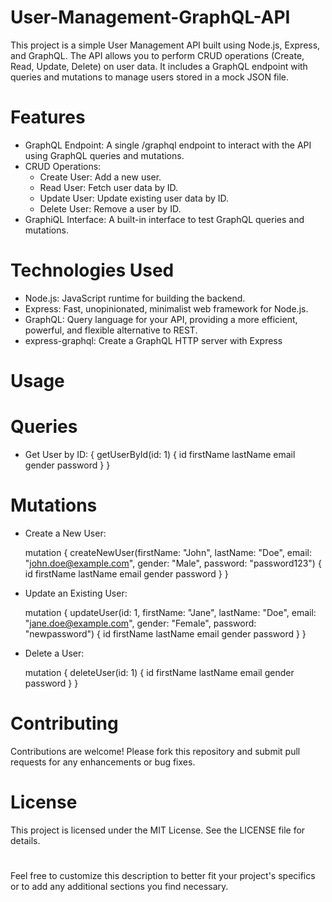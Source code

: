 # User-Management-GraphQL-API
 This project is a simple User Management API built using Node.js, Express, and GraphQL. The API allows you to perform CRUD operations (Create, Read, Update, Delete) on user data. It includes a GraphQL endpoint with queries and mutations to manage users stored in a mock JSON file.
# Features
* GraphQL Endpoint: A single /graphql endpoint to interact with the API using GraphQL queries and mutations.
* CRUD Operations:
  * Create User: Add a new user.
  * Read User: Fetch user data by ID.
  * Update User: Update existing user data by ID.
  * Delete User: Remove a user by ID.
 * GraphiQL Interface: A built-in interface to test GraphQL queries and mutations.
# Technologies Used
* Node.js: JavaScript runtime for building the backend.
* Express: Fast, unopinionated, minimalist web framework for Node.js.
* GraphQL: Query language for your API, providing a more efficient, powerful, and flexible alternative to REST.
* express-graphql: Create a GraphQL HTTP server with Express

# Usage
  # Queries
  * Get User by ID:
    {
  getUserById(id: 1) {
    id
    firstName
    lastName
    email
    gender
    password
  }
}
 # Mutations
* Create a New User:
  
  mutation {
  createNewUser(firstName: "John", lastName: "Doe", email: "john.doe@example.com", gender: "Male", password: "password123") {
    id
    firstName
    lastName
    email
    gender
    password
  }
}
* Update an Existing User:

  mutation {
  updateUser(id: 1, firstName: "Jane", lastName: "Doe", email: "jane.doe@example.com", gender: "Female", password: "newpassword") {
    id
    firstName
    lastName
    email
    gender
    password
  }
}
* Delete a User:
  
  mutation {
  deleteUser(id: 1) {
    id
    firstName
    lastName
    email
    gender
    password
  }
}

# Contributing
Contributions are welcome! Please fork this repository and submit pull requests for any enhancements or bug fixes.

# License
This project is licensed under the MIT License. See the LICENSE file for details.
#
Feel free to customize this description to better fit your project's specifics or to add any additional sections you find necessary.

      
